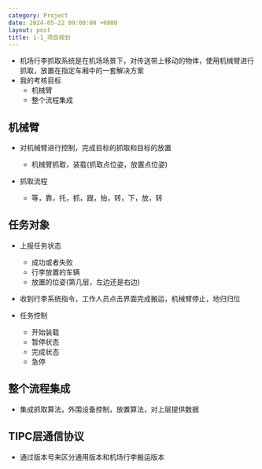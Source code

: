 ```yaml
---
category: Project
date: 2024-05-22 09:00:00 +0800
layout: post
title: 1-1_项目规划
---
```


+ 机场行李抓取系统是在机场场景下，对传送带上移动的物体，使用机械臂进行抓取，放置在指定车厢中的一套解决方案
+ 我的考核目标
  + 机械臂
  + 整个流程集成

## 机械臂

+ 对机械臂进行控制，完成目标的抓取和目标的放置
  + 机械臂抓取，装载(抓取点位姿，放置点位姿)

+ 抓取流程
  + 等，靠，托，抓，跟，抬，转，下，放，转

## 任务对象

+ 上报任务状态
  + 成功或者失败
  + 行李放置的车辆
  + 放置的位姿(第几层，左边还是右边)

+ 收到行李系统指令，工作人员点击界面完成搬运，机械臂停止，地归归位

+ 任务控制
  + 开始装载
  + 暂停状态
  + 完成状态
  + 急停

## 整个流程集成

+ 集成抓取算法，外围设备控制，放置算法，对上层提供数据

## TIPC层通信协议

+ 通过版本号来区分通用版本和机场行李搬运版本